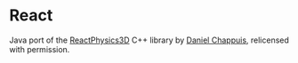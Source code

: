 React
=====
Java port of the [ReactPhysics3D][ReactPhysics3D] C++ library by [Daniel Chappuis][OriginalAuthor], relicensed with permission.

[ReactPhysics3D]: https://code.google.com/p/reactphysics3d/
[OriginalAuthor]: http://www.danielchappuis.ch/
